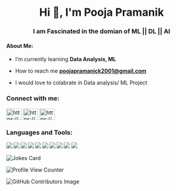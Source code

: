 <h1 align="center">Hi 👋, I'm Pooja Pramanik</h1>
<h3 align="center">I am Fascinated in the domian of ML || DL || AI</h3>
<h4 align="left">About Me:</h4>

-  I’m currently learning **Data Analysis, ML**

- How to reach me **poojapramanick2001@gmail.com**

- I would love to colabrate in Data analysis/ ML Project

<h3 align="left">Connect with me:</h3>
<p align="left">
<a href="https://www.linkedin.com/in/pooja-pramanik-9b65211b6/" target="blank"><img align="center" src="https://raw.githubusercontent.com/rahuldkjain/github-profile-readme-generator/master/src/images/icons/Social/linked-in-alt.svg" alt="https://www.linkedin.com/in/pooja-pramanik-9b65211b6/" height="30" width="40" /></a>
<a href="https://www.kaggle.com/poojapramanik" target="blank"><img align="center" src="https://raw.githubusercontent.com/rahuldkjain/github-profile-readme-generator/master/src/images/icons/Social/kaggle.svg" alt="https://www.kaggle.com/poojapramanik" height="30" width="40" /></a>
<a href="https://www.hackerrank.com/poojapramanik" target="blank"><img align="center" src="https://raw.githubusercontent.com/rahuldkjain/github-profile-readme-generator/master/src/images/icons/Social/hackerrank.svg" alt="https://www.hackerrank.com/poojapramanik" height="30" width="40" /></a>
</p>

<h3 align="left">Languages and Tools:</h3>
<img align="left" src="https://img.shields.io/badge/-PYTHON-3776AB?logo=PYTHON&logoColor=fff" /> <img align="left" src="https://img.shields.io/badge/-PANDAS-150458?logo=PANDAS&logoColor=fff" /> <img align="left" src="https://img.shields.io/badge/-NUMPY-013243?logo=NUMPY&logoColor=fff" /> <img align ="left" src = "https://img.shields.io/badge/-MATPLOTLIB-7F2B7B?logo=MATPLOTLIB&logoColor=fff%22" /> <img align = "left" src  ="https://img.shields.io/badge/-SEABORN-68BC71 logo=SEABORN&logoColor=fff%22" /> <img align="left" src="https://img.shields.io/badge/-SKLEARN-F7931E?logo=SCIKIT-LEARN&logoColor=fff%22" /> <img align="left"  src="https://img.shields.io/badge/-JUPYTER-F37626?logo=JUPYTER&logoColor=fff%22" /> <img src="https://img.shields.io/badge/-GOOGLE%20COLAB-F9AB00?logo=GOOGLE%20COLAB&logoColor=fff%22" />

<img align="left" src="https://github-readme-stats.vercel.app/api?username=pramanik4&&show_icons=true&title_color=F4C2C2&icon_color=F4C2C2&text_color=F4C2C2&bg_color=000000">

<img src="https://github-readme-stats.vercel.app/api/top-langs/?username=pramanik4&&show_icons=true&theme=radical">

![Jokes Card](https://readme-jokes.vercel.app/api)

![Profile View Counter](https://komarev.com/ghpvc/?username=Pramanik4)

![GitHub Contributors Image](https://contrib.rocks/image?repo=Pramanik4)
